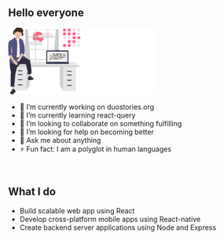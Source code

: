 ## **Hello everyone** 

<img width="300" src="readme-1.svg"/>

</br>

- 🔭 I’m currently working on duostories.org
- 🌱 I’m currently learning react-query
- 👯 I’m looking to collaborate on something fulfilling  
- 🤔 I’m looking for help on becoming better
- 💬 Ask me about anything
- ⚡ Fun fact: I am a polyglot in human languages


</br>

## **What I do**

- Build scalable web app using React
- Develop cross-platform mobile apps using React-native
- Create backend server applications using Node and Express
